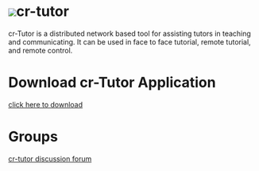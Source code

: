 # ![](http://cloud-rain.com/web/crtc_logo_tutor2_t.gif)cr-tutor
cr-Tutor is a distributed network based tool for assisting tutors in teaching and communicating. It can be used in face to face tutorial, remote tutorial, and remote control.

# Download cr-Tutor Application
  <a href="https://drive.google.com/folderview?id=0B__KtdLXDfLKeXFDWVh1MWZRM28&usp=sharing" targer="_blank">click here to download</a>
  
# Groups
<a href="https://groups.google.com/d/forum/cr-tutor" target="_blank">cr-tutor discussion forum</a>

